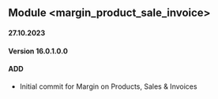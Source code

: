 ## Module <margin_product_sale_invoice>

#### 27.10.2023
#### Version 16.0.1.0.0
#### ADD
- Initial commit for Margin on Products, Sales & Invoices

